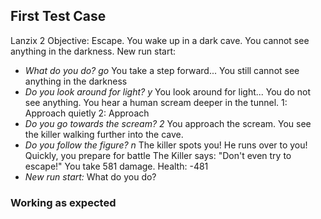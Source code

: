 ## First Test Case

Lanzix 2
Objective: Escape.
You wake up in a dark cave.
You cannot see anything in the darkness.
New run start: 
- *What do you do? go*
You take a step forward...
You still cannot see anything in the darkness
- *Do you look around for light? y*
You look around for light...
You do not see anything.
You hear a human scream deeper in the tunnel.
1: Approach quietly
2: Approach
- *Do you go towards the scream? 2*
You approach the scream.
You see the killer walking further into the cave.
- *Do you follow the figure? n*
The killer spots you! He runs over to you!
Quickly, you prepare for battle
The Killer says: "Don't even try to escape!"
You take 581 damage.
Health: -481
- *New run start:*
What do you do? 

### Working as expected